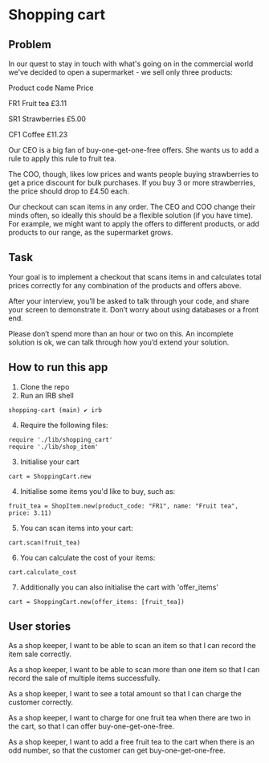# Shopping cart

## Problem

In our quest to stay in touch with what's going on in the commercial world we've
decided to open a supermarket - we sell only three products:

Product code Name Price

FR1 Fruit tea £3.11

SR1 Strawberries £5.00

CF1 Coffee £11.23

Our CEO is a big fan of buy-one-get-one-free offers. She wants us to add a rule to
apply this rule to fruit tea.

The COO, though, likes low prices and wants people buying strawberries to get a
price discount for bulk purchases. If you buy 3 or more strawberries, the price should
drop to £4.50 each.

Our checkout can scan items in any order.
The CEO and COO change their minds often, so ideally this should be a flexible
solution (if you have time). For example, we might want to apply the offers to
different products, or add products to our range, as the supermarket grows.

## Task

Your goal is to implement a checkout that scans items in and calculates total prices
correctly for any combination of the products and offers above.

After your interview, you’ll be asked to talk through your code, and share your screen
to demonstrate it. Don’t worry about using databases or a front end.

Please don’t spend more than an hour or two on this. An incomplete solution is ok, we can talk through how you’d extend your solution.

## How to run this app

1. Clone the repo
2. Run an IRB shell
```
shopping-cart (main) ✔ irb
```
4. Require the following files:
```
require './lib/shopping_cart'
require './lib/shop_item'
```

3. Initialise your cart
```
cart = ShoppingCart.new
```

4. Initialise some items you'd like to buy, such as:

```
fruit_tea = ShopItem.new(product_code: "FR1", name: "Fruit tea", price: 3.11)
```

5. You can scan items into your cart:

```
cart.scan(fruit_tea)
```

6. You can calculate the cost of your items:

```
cart.calculate_cost
```

7. Additionally you can also initialise the cart with 'offer_items'

```
cart = ShoppingCart.new(offer_items: [fruit_tea])
```


## User stories

As a shop keeper, I want to be able to scan an item so that I can record the item sale correctly.

As a shop keeper, I want to be able to scan more than one item so that I can record the sale of multiple items successfully.

As a shop keeper, I want to see a total amount so that I can charge the customer correctly.

As a shop keeper, I want to charge for one fruit tea when there are two in the cart, so that I can offer buy-one-get-one-free.

As a shop keeper, I want to add a free fruit tea to the cart when there is an odd number, so that the customer can get buy-one-get-one-free.


